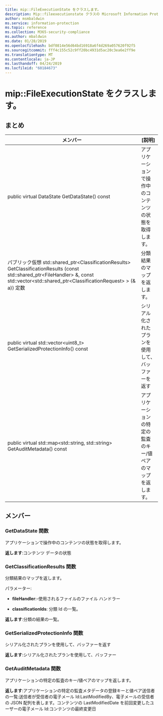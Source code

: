 ```yaml
---
title: mip::FileExecutionState をクラスします。
description: Mip::fileexecutionstate クラスの Microsoft Information Protection (MIP) SDK について説明します。
author: msmbaldwin
ms.service: information-protection
ms.topic: reference
ms.collection: M365-security-compliance
ms.author: mbaldwin
ms.date: 01/28/2019
ms.openlocfilehash: bdf0814e56d64bd16918a6f4d269a057620f92f5
ms.sourcegitcommit: fff4c155c52c9ff20bc4931d5ac20c3ea6e2ff9e
ms.translationtype: MT
ms.contentlocale: ja-JP
ms.lasthandoff: 04/24/2019
ms.locfileid: "60184673"
---
```

# <a name="class-mipfileexecutionstate"></a>mip::FileExecutionState をクラスします。 
  
## <a name="summary"></a>まとめ
 メンバー                        | [説明]                                
--------------------------------|---------------------------------------------
public virtual DataState GetDataState() const  |  アプリケーションで操作中のコンテンツの状態を取得します。
パブリック仮想 std::shared_ptr\<ClassificationResults\> GetClassificationResults (const std::shared_ptr\<FileHandler\> &, const std::vector\<std::shared_ptr\<ClassificationRequest\> \> (& a)) 定数  |  分類結果のマップを返します。
public virtual std::vector\<uint8_t\> GetSerializedProtectionInfo() const  |  シリアル化されたプランを使用して、バッファーを返す
public virtual std::map\<std::string, std::string\> GetAuditMetadata() const  |  アプリケーションの特定の監査のキー/値ペアのマップを返します。
  
## <a name="members"></a>メンバー
  
### <a name="getdatastate-function"></a>GetDataState 関数
アプリケーションで操作中のコンテンツの状態を取得します。

  
**返します**:コンテンツ データの状態
  
### <a name="getclassificationresults-function"></a>GetClassificationResults 関数
分類結果のマップを返します。

パラメーター:  
* **fileHandler**:-使用されるファイルのファイル ハンドラー 


* **classificationIds**: 分類 Id の一覧。 



  
**返します**:分類の結果の一覧。
  
### <a name="getserializedprotectioninfo-function"></a>GetSerializedProtectionInfo 関数
シリアル化されたプランを使用して、バッファーを返す

  
**返します**:シリアル化されたプランを使用して、バッファー
  
### <a name="getauditmetadata-function"></a>GetAuditMetadata 関数
アプリケーションの特定の監査のキー/値ペアのマップを返します。

  
**返します**:アプリケーションの特定の監査メタデータの登録キーと値ペア送信者の一覧:送信者が受信者の電子メール Id:LastModifiedBy、電子メールの受信者の JSON 配列を表します。コンテンツの LastModifiedDate を前回変更したユーザーの電子メール Id:コンテンツの最終変更日